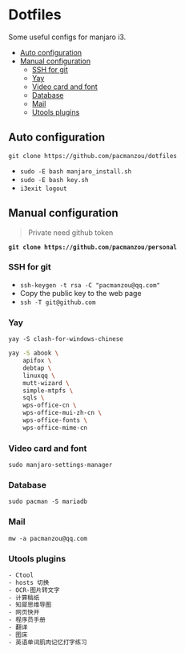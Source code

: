# Dotfiles

Some useful configs for manjaro i3.

<!-- TOC GFM -->

- [Auto configuration](#auto-configuration)
- [Manual configuration](#manual-configuration)
  - [SSH for git](#ssh-for-git)
  - [Yay](#yay)
  - [Video card and font](#video-card-and-font)
  - [Database](#database)
  - [Mail](#mail)
  - [Utools plugins](#utools-plugins)

<!-- /TOC -->

## Auto configuration

`git clone https://github.com/pacmanzou/dotfiles`

- `sudo -E bash manjaro_install.sh`
- `sudo -E bash key.sh`
- `i3exit logout`

## Manual configuration

> Private need github token

**`git clone https://github.com/pacmanzou/personal`**

### SSH for git

- `ssh-keygen -t rsa -C "pacmanzou@qq.com"`
- Copy the public key to the web page
- `ssh -T git@github.com`

### Yay

`yay -S clash-for-windows-chinese`

```bash
yay -S abook \
    apifox \
    debtap \
    linuxqq \
    mutt-wizard \
    simple-mtpfs \
    sqls \
    wps-office-cn \
    wps-office-mui-zh-cn \
    wps-office-fonts \
    wps-office-mime-cn
```

### Video card and font

`sudo manjaro-settings-manager`

### Database

`sudo pacman -S mariadb`

### Mail

`mw -a pacmanzou@qq.com`

### Utools plugins

``` txt
- Ctool
- hosts 切换
- OCR-图片转文字
- 计算稿纸
- 知犀思维导图
- 网页快开
- 程序员手册
- 翻译
- 图床
- 英语单词肌肉记忆打字练习
```
